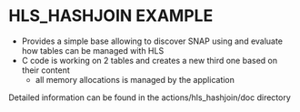 # HLS_HASHJOIN EXAMPLE

* Provides a simple base allowing to discover SNAP using and evaluate how tables can be managed with HLS
* C code is working on 2 tables and creates a new third one based on their content
  * all memory allocations is managed by the application

Detailed information can be found in the actions/hls_hashjoin/doc directory
